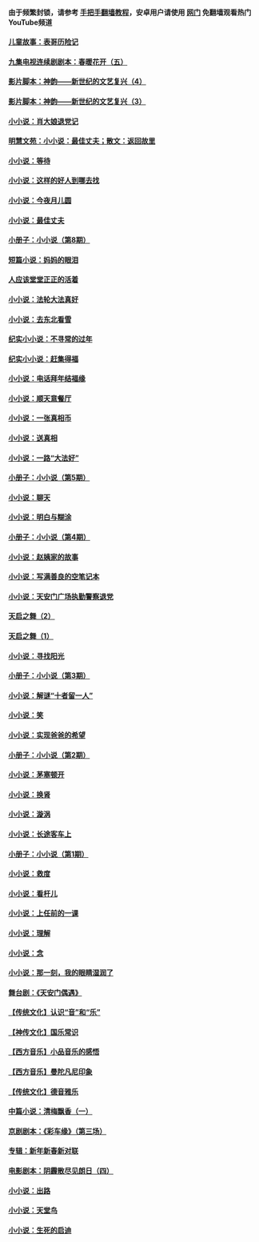 #### 由于频繁封锁，请参考 [手把手翻墙教程](https://github.com/gfw-breaker/guides/wiki/)，安卓用户请使用 [网门](https://github.com/gfw-breaker/nogfw/blob/master/dl.md?t=06250501) 免翻墙观看热门YouTube频道 

#### [儿童故事：表哥历险记](../pages/328/383535.md?t=06250501) 

#### [九集电视连续剧剧本：春暖花开（五）](../pages/328/275919.md?t=06250501) 

#### [影片脚本：神韵——新世纪的文艺复兴（4）](../pages/328/266089.md?t=06250501) 

#### [影片脚本：神韵——新世纪的文艺复兴（3）](../pages/328/266087.md?t=06250501) 

#### [小小说：肖大娘退党记](../pages/328/239807.md?t=06250501) 

#### [明慧文苑：小小说：最佳丈夫；散文：返回故里](../pages/328/3439.md?t=06250501) 

#### [小小说：等待](../pages/328/223927.md?t=06250501) 

#### [小小说：这样的好人到哪去找](../pages/328/209396.md?t=06250501) 

#### [小小说：今夜月儿圆](../pages/328/193588.md?t=06250501) 

#### [小小说：最佳丈夫](../pages/328/190938.md?t=06250501) 

#### [小册子：小小说（第8期）](../pages/328/188202.md?t=06250501) 

#### [短篇小说：妈妈的眼泪](../pages/328/187712.md?t=06250501) 

#### [人应该堂堂正正的活着](../pages/328/182430.md?t=06250501) 

#### [小小说：法轮大法真好](../pages/328/174669.md?t=06250501) 

#### [小小说：去东北看雪](../pages/328/173882.md?t=06250501) 

#### [纪实小小说：不寻常的过年](../pages/328/173187.md?t=06250501) 

#### [纪实小小说：赶集得福](../pages/328/172652.md?t=06250501) 

#### [小小说：电话拜年结福缘](../pages/328/172533.md?t=06250501) 

#### [小小说：顺天意餐厅](../pages/328/170182.md?t=06250501) 

#### [小小说：一张真相币](../pages/328/169410.md?t=06250501) 

#### [小小说：送真相](../pages/328/166713.md?t=06250501) 

#### [小小说：一路“大法好”](../pages/328/162016.md?t=06250501) 

#### [小册子：小小说（第5期）](../pages/328/161131.md?t=06250501) 

#### [小小说：聊天](../pages/328/159640.md?t=06250501) 

#### [小小说：明白与糊涂](../pages/328/158101.md?t=06250501) 

#### [小册子：小小说（第4期）](../pages/328/158006.md?t=06250501) 

#### [小小说：赵姨家的故事](../pages/328/157843.md?t=06250501) 

#### [小小说：写满善良的空笔记本](../pages/328/157382.md?t=06250501) 

#### [小小说：天安门广场执勤警察退党](../pages/328/156982.md?t=06250501) 

#### [天启之舞（2）](../pages/328/153440.md?t=06250501) 

#### [天启之舞（1）](../pages/328/153439.md?t=06250501) 

#### [小小说：寻找阳光](../pages/328/153065.md?t=06250501) 

#### [小册子：小小说（第3期）](../pages/328/151715.md?t=06250501) 

#### [小小说：解谜“十者留一人”](../pages/328/148967.md?t=06250501) 

#### [小小说：笑](../pages/328/148905.md?t=06250501) 

#### [小小说：实现爸爸的希望](../pages/328/148096.md?t=06250501) 

#### [小册子：小小说（第2期）](../pages/328/147214.md?t=06250501) 

#### [小小说：茅塞顿开](../pages/328/147030.md?t=06250501) 

#### [小小说：换肾](../pages/328/146770.md?t=06250501) 

#### [小小说：漩涡](../pages/328/146683.md?t=06250501) 

#### [小小说：长途客车上](../pages/328/145076.md?t=06250501) 

#### [小册子：小小说（第1期）](../pages/328/143963.md?t=06250501) 

#### [小小说：救度](../pages/328/143927.md?t=06250501) 

#### [小小说：看杆儿](../pages/328/142137.md?t=06250501) 

#### [小小说：上任前的一课](../pages/328/140808.md?t=06250501) 

#### [小小说：理解](../pages/328/140476.md?t=06250501) 

#### [小小说：念](../pages/328/139513.md?t=06250501) 

#### [小小说：那一刻，我的眼睛湿润了](../pages/328/138476.md?t=06250501) 

#### [舞台剧：《天安门偶遇》](../pages/328/117155.md?t=06250501) 

#### [【传统文化】认识“音”和“乐”](../pages/328/108667.md?t=06250501) 

#### [【神传文化】国乐常识](../pages/328/104225.md?t=06250501) 

#### [【西方音乐】小品音乐的感悟](../pages/328/102924.md?t=06250501) 

#### [【西方音乐】曼陀凡尼印象](../pages/328/102922.md?t=06250501) 

#### [【传统文化】德音雅乐](../pages/328/102923.md?t=06250501) 

#### [中篇小说：清梅飘香（一）](../pages/328/101058.md?t=06250501) 

#### [京剧剧本：《彩车缘》（第三场）](../pages/328/96434.md?t=06250501) 

#### [专辑：新年新春新对联](../pages/328/94991.md?t=06250501) 

#### [电影剧本：阴霾散尽见朗日（四）](../pages/328/87081.md?t=06250501) 

#### [小小说：出路](../pages/328/84848.md?t=06250501) 

#### [小小说：天堂鸟](../pages/328/83084.md?t=06250501) 

#### [小小说：生死的启迪](../pages/328/70977.md?t=06250501) 

